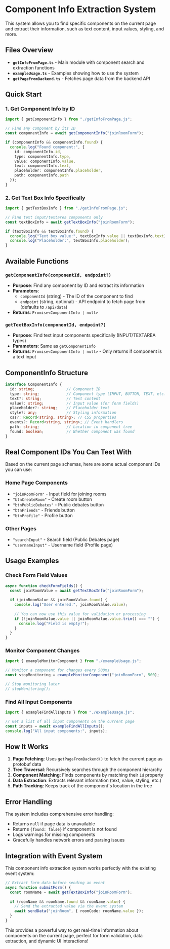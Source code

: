 # Component Info Extraction System

This system allows you to find specific components on the current page and extract their information, such as text content, input values, styling, and more.

## Files Overview

- **`getInfoFromPage.ts`** - Main module with component search and extraction functions
- **`exampleUsage.ts`** - Examples showing how to use the system
- **`getPageFromBackend.ts`** - Fetches page data from the backend API

## Quick Start

### 1. Get Component Info by ID

```typescript
import { getComponentInfo } from "./getInfoFromPage.js";

// Find any component by its ID
const componentInfo = await getComponentInfo("joinRoomForm");

if (componentInfo && componentInfo.found) {
  console.log("Found component:", {
    id: componentInfo.id,
    type: componentInfo.type,
    value: componentInfo.value,
    text: componentInfo.text,
    placeholder: componentInfo.placeholder,
    path: componentInfo.path
  });
}
```

### 2. Get Text Box Info Specifically

```typescript
import { getTextBoxInfo } from "./getInfoFromPage.js";

// Find text input/textarea components only
const textBoxInfo = await getTextBoxInfo("joinRoomForm");

if (textBoxInfo && textBoxInfo.found) {
  console.log("Text box value:", textBoxInfo.value || textBoxInfo.text);
  console.log("Placeholder:", textBoxInfo.placeholder);
}
```

## Available Functions

### `getComponentInfo(componentId, endpoint?)`
- **Purpose**: Find any component by ID and extract its information
- **Parameters**: 
  - `componentId` (string) - The ID of the component to find
  - `endpoint` (string, optional) - API endpoint to fetch page from (defaults to `/api/data`)
- **Returns**: `Promise<ComponentInfo | null>`

### `getTextBoxInfo(componentId, endpoint?)`
- **Purpose**: Find text input components specifically (INPUT/TEXTAREA types)
- **Parameters**: Same as `getComponentInfo`
- **Returns**: `Promise<ComponentInfo | null>` - Only returns if component is a text input

## ComponentInfo Structure

```typescript
interface ComponentInfo {
  id: string;              // Component ID
  type: string;            // Component type (INPUT, BUTTON, TEXT, etc.)
  text?: string;           // Text content
  value?: string;          // Input value (for form fields)
  placeholder?: string;    // Placeholder text
  style?: any;             // Styling information
  css?: Record<string, string>; // CSS properties
  events?: Record<string, string>; // Event handlers
  path: string;            // Location in component tree
  found: boolean;          // Whether component was found
}
```

## Real Component IDs You Can Test With

Based on the current page schemas, here are some actual component IDs you can use:

### Home Page Components
- `"joinRoomForm"` - Input field for joining rooms
- `"btnCreateRoom"` - Create room button
- `"btnPublicDebates"` - Public debates button
- `"btnFriends"` - Friends button
- `"btnProfile"` - Profile button

### Other Pages
- `"searchInput"` - Search field (Public Debates page)
- `"usernameInput"` - Username field (Profile page)

## Usage Examples

### Check Form Field Values
```typescript
async function checkFormFields() {
  const joinRoomValue = await getTextBoxInfo("joinRoomForm");
  
  if (joinRoomValue && joinRoomValue.found) {
    console.log("User entered:", joinRoomValue.value);
    
    // You can now use this value for validation or processing
    if (!joinRoomValue.value || joinRoomValue.value.trim() === "") {
      console.log("Field is empty!");
    }
  }
}
```

### Monitor Component Changes
```typescript
import { exampleMonitorComponent } from "./exampleUsage.js";

// Monitor a component for changes every 500ms
const stopMonitoring = exampleMonitorComponent("joinRoomForm", 500);

// Stop monitoring later
// stopMonitoring();
```

### Find All Input Components
```typescript
import { exampleFindAllInputs } from "./exampleUsage.js";

// Get a list of all input components on the current page
const inputs = await exampleFindAllInputs();
console.log("All input components:", inputs);
```

## How It Works

1. **Page Fetching**: Uses `getPageFromBackend()` to fetch the current page as protobuf data
2. **Tree Traversal**: Recursively searches through the component hierarchy 
3. **Component Matching**: Finds components by matching their `id` property
4. **Data Extraction**: Extracts relevant information (text, value, styling, etc.)
5. **Path Tracking**: Keeps track of the component's location in the tree

## Error Handling

The system includes comprehensive error handling:
- Returns `null` if page data is unavailable
- Returns `{found: false}` if component is not found
- Logs warnings for missing components
- Gracefully handles network errors and parsing issues

## Integration with Event System

This component info extraction system works perfectly with the existing event system:

```typescript
// Extract form data before sending an event
async function submitForm() {
  const roomName = await getTextBoxInfo("joinRoomForm");
  
  if (roomName && roomName.found && roomName.value) {
    // Send the extracted value via the event system
    await sendData("joinRoom", { roomCode: roomName.value });
  }
}
```

This provides a powerful way to get real-time information about components on the current page, perfect for form validation, data extraction, and dynamic UI interactions!
